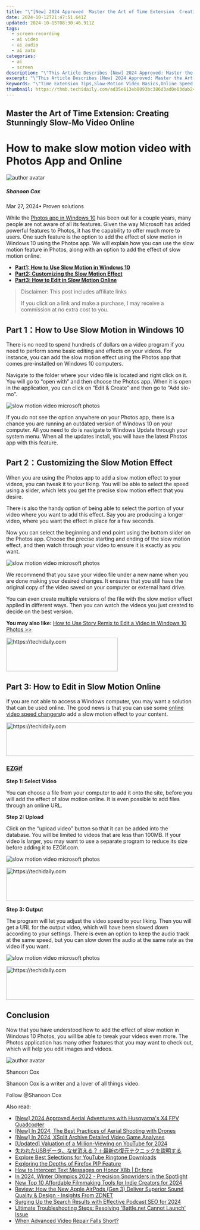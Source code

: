 ```yaml
---
title: "\"[New] 2024 Approved  Master the Art of Time Extension  Creating Stunningly Slow-Mo Video Online\""
date: 2024-10-12T21:47:51.641Z
updated: 2024-10-15T08:30:46.911Z
tags: 
  - screen-recording
  - ai video
  - ai audio
  - ai auto
categories: 
  - ai
  - screen
description: "\"This Article Describes [New] 2024 Approved: Master the Art of Time Extension: Creating Stunningly Slow-Mo Video Online\""
excerpt: "\"This Article Describes [New] 2024 Approved: Master the Art of Time Extension: Creating Stunningly Slow-Mo Video Online\""
keywords: "\"Time Extension Tips,Slow-Motion Video Basics,Online Speed Control,Video Editing Techniques,Mastery in Slow Mo,Enhancing Video Quality,Creating Slow Videos\""
thumbnail: https://thmb.techidaily.com/ad35e613eb8093bc386d3ad0e03dab2452cb6287c2a9dc982549b63b19fe6d70.jpg
---
```


## Master the Art of Time Extension: Creating Stunningly Slow-Mo Video Online

# How to make slow motion video with Photos App and Online

![author avatar](https://images.wondershare.com/filmora/article-images/shannon-cox.jpg)

##### Shanoon Cox

 Mar 27, 2024• Proven solutions

While the [Photos app in Windows 10](https://www.microsoft.com/en-us/p/microsoft-photos/9wzdncrfjbh4) has been out for a couple years, many people are not aware of all its features. Given the way Microsoft has added powerful features to Photos, it has the capability to offer much more to users. One such feature is the option to add the effect of slow motion in Windows 10 using the Photos app. We will explain how you can use the slow motion feature in Photos, along with an option to add the effect of slow motion online.

* [**Part1: How to Use Slow Motion in Windows 10**](#part1)
* [**Part2: Customizing the Slow Motion Effect**](#part2)
* [**Part3: How to Edit in Slow Motion Online**](#part3)

>  Disclaimer: This post includes affiliate links
>
>  If you click on a link and make a purchase, I may receive a commission at no extra cost to you.
>

## Part 1：How to Use Slow Motion in Windows 10

There is no need to spend hundreds of dollars on a video program if you need to perform some basic editing and effects on your videos. For instance, you can add the slow motion effect using the Photos app that comes pre-installed on Windows 10 computers.

Navigate to the folder where your video file is located and right click on it. You will go to “open with” and then choose the Photos app. When it is open in the application, you can click on “Edit & Create” and then go to “Add slo-mo”.

![slow motion video microsoft photos](https://images.wondershare.com/filmora/article-images/slow-motion-photos-app.jpg)

If you do not see the option anywhere on your Photos app, there is a chance you are running an outdated version of Windows 10 on your computer. All you need to do is navigate to Windows Update through your system menu. When all the updates install, you will have the latest Photos app with this feature.

## Part 2：Customizing the Slow Motion Effect

When you are using the Photos app to add a slow motion effect to your videos, you can tweak it to your liking. You will be able to select the speed using a slider, which lets you get the precise slow motion effect that you desire.

There is also the handy option of being able to select the portion of your video where you want to add this effect. Say you are producing a longer video, where you want the effect in place for a few seconds.

Now you can select the beginning and end point using the bottom slider on the Photos app. Choose the precise starting and ending of the slow motion effect, and then watch through your video to ensure it is exactly as you want.

![slow motion video microsoft photos](https://images.wondershare.com/filmora/article-images/make-slow-motion-microsoft-photos.jpg)

We recommend that you save your video file under a new name when you are done making your desired changes. It ensures that you still have the original copy of the video saved on your computer or external hard drive.

You can even create multiple versions of the file with the slow motion effect applied in different ways. Then you can watch the videos you just created to decide on the best version.

**You may also like:** [How to Use Story Remix to Edit a Video in Windows 10 Photos >>](https://tools.techidaily.com/wondershare/filmora/download/)

<!-- affiliate ads begin -->
<a href="https://aligracehair.sjv.io/c/5597632/1886069/19272" target="_top" id="1886069">
  <img src="//a.impactradius-go.com/display-ad/19272-1886069" border="0" alt="https://techidaily.com" width="300" height="90"/>
</a>
<img height="0" width="0" src="https://aligracehair.sjv.io/i/5597632/1886069/19272" style="position:absolute;visibility:hidden;" border="0" />
<!-- affiliate ads end -->

## Part 3: How to Edit in Slow Motion Online

If you are not able to access a Windows computer, you may want a solution that can be used online. The good news is that you can use some [online video speed changers](https://tools.techidaily.com/wondershare/filmora/download/)to add a slow motion effect to your content.

<!-- affiliate ads begin -->
<a href="https://ephamedtechinc.pxf.io/c/5597632/2137224/26400" target="_top" id="2137224">
  <img src="//a.impactradius-go.com/display-ad/26400-2137224" border="0" alt="https://techidaily.com" width="728" height="90"/>
</a>
<img height="0" width="0" src="https://ephamedtechinc.pxf.io/i/5597632/2137224/26400" style="position:absolute;visibility:hidden;" border="0" />
<!-- affiliate ads end -->

### [EZGif](https://ezgif.com/video-speed)

**Step 1: Select Video**

You can choose a file from your computer to add it onto the site, before you will add the effect of slow motion online. It is even possible to add files through an online URL.

**Step 2: Upload**

Click on the “upload video” button so that it can be added into the database. You will be limited to videos that are less than 100MB. If your video is larger, you may want to use a separate program to reduce its size before adding it to EZGif.com.

![slow motion video microsoft photos](https://images.wondershare.com/filmora/article-images/ezgif-change-videos-speed-import.JPG)

<!-- affiliate ads begin -->
<a href="https://aligracehair.sjv.io/c/5597632/1886019/19272" target="_top" id="1886019">
  <img src="//a.impactradius-go.com/display-ad/19272-1886019" border="0" alt="https://techidaily.com" width="728" height="90"/>
</a>
<img height="0" width="0" src="https://aligracehair.sjv.io/i/5597632/1886019/19272" style="position:absolute;visibility:hidden;" border="0" />
<!-- affiliate ads end -->

**Step 3: Output**

The program will let you adjust the video speed to your liking. Then you will get a URL for the output video, which will have been slowed down according to your settings. There is even an option to keep the audio track at the same speed, but you can slow down the audio at the same rate as the video if you want.

![slow motion video microsoft photos](https://images.wondershare.com/filmora/article-images/change-video-speed-ezgif-edit.jpg)

<!-- affiliate ads begin -->
<a href="https://laganoo.pxf.io/c/5597632/1657386/16446" target="_top" id="1657386">
  <img src="//a.impactradius-go.com/display-ad/16446-1657386" border="0" alt="https://techidaily.com" width="728" height="90"/>
</a>
<img height="0" width="0" src="https://laganoo.pxf.io/i/5597632/1657386/16446" style="position:absolute;visibility:hidden;" border="0" />
<!-- affiliate ads end -->

## Conclusion

Now that you have understood how to add the effect of slow motion in Windows 10 Photos, you will be able to tweak your videos even more. The Photos application has many other features that you may want to check out, which will help you edit images and videos.

![author avatar](https://images.wondershare.com/filmora/article-images/shannon-cox.jpg)

Shanoon Cox

Shanoon Cox is a writer and a lover of all things video.

Follow @Shanoon Cox


<ins class="adsbygoogle"
     style="display:block"
     data-ad-format="autorelaxed"
     data-ad-client="ca-pub-7571918770474297"
     data-ad-slot="1223367746"></ins>



<ins class="adsbygoogle"
     style="display:block"
     data-ad-client="ca-pub-7571918770474297"
     data-ad-slot="8358498916"
     data-ad-format="auto"
     data-full-width-responsive="true"></ins>


<span class="atpl-alsoreadstyle">Also read:</span>
<div><ul>
<li><a href="https://fox-direct.techidaily.com/new-2024-approved-aerial-adventures-with-husqvarnas-x4-fpv-quadcopter/"><u>[New] 2024 Approved Aerial Adventures with Husqvarna's X4 FPV Quadcopter</u></a></li>
<li><a href="https://fox-cloud.techidaily.com/new-in-2024-the-best-practices-of-aerial-shooting-with-drones/"><u>[New] In 2024, The Best Practices of Aerial Shooting with Drones</u></a></li>
<li><a href="https://fox-cloud.techidaily.com/new-in-2024-xsplit-archive-detailed-video-game-analyses/"><u>[New] In 2024, XSplit Archive Detailed Video Game Analyses</u></a></li>
<li><a href="https://youtube-blog.techidaily.com/ed-valuation-of-a-million-viewing-on-youtube-for-2024/"><u>[Updated] Valuation of a Million-Viewing on YouTube for 2024</u></a></li>
<li><a href="https://fox-shield.techidaily.com/1728500529434-usb/"><u>失われたUSBデータ、なぜ消える？＋最新の復元テクニックを説明する</u></a></li>
<li><a href="https://fox-cloud.techidaily.com/explore-best-selections-for-youtube-ringtone-downloads/"><u>Explore Best Selections for YouTube Ringtone Downloads</u></a></li>
<li><a href="https://fox-cloud.techidaily.com/exploring-the-depths-of-firefox-pip-feature/"><u>Exploring the Depths of Firefox PIP Feature</u></a></li>
<li><a href="https://android-location-track.techidaily.com/how-to-intercept-text-messages-on-honor-x8b-drfone-by-drfone-virtual-android/"><u>How to Intercept Text Messages on Honor X8b | Dr.fone</u></a></li>
<li><a href="https://fox-cloud.techidaily.com/in-2024-winter-olympics-2022-precision-snowriders-in-the-spotlight/"><u>In 2024, Winter Olympics 2022 - Precision Snowriders in the Spotlight</u></a></li>
<li><a href="https://smart-video-creator.techidaily.com/new-top-10-affordable-filmmaking-tools-for-indie-creators-for-2024/"><u>New Top 10 Affordable Filmmaking Tools for Indie Creators for 2024</u></a></li>
<li><a href="https://eaxpv-info.techidaily.com/review-how-the-new-apple-airpods-gen-3-deliver-superior-sound-quality-and-design-insights-from-zdnet/"><u>Review: How the New Apple AirPods (Gen 3) Deliver Superior Sound Quality & Design - Insights From ZDNET</u></a></li>
<li><a href="https://fox-cloud.techidaily.com/surging-up-the-search-results-with-effective-podcast-seo-for-2024/"><u>Surging Up the Search Results with Effective Podcast SEO for 2024</u></a></li>
<li><a href="https://win-blog.techidaily.com/ultimate-troubleshooting-steps-resolving-battlenet-cannot-launch-issue/"><u>Ultimate Troubleshooting Steps: Resolving 'Battle.net Cannot Launch' Issue</u></a></li>
<li><a href="https://data-wizards.techidaily.com/when-advanced-video-repair-falls-short/"><u>When Advanced Video Repair Falls Short?</u></a></li>
</ul></div>

